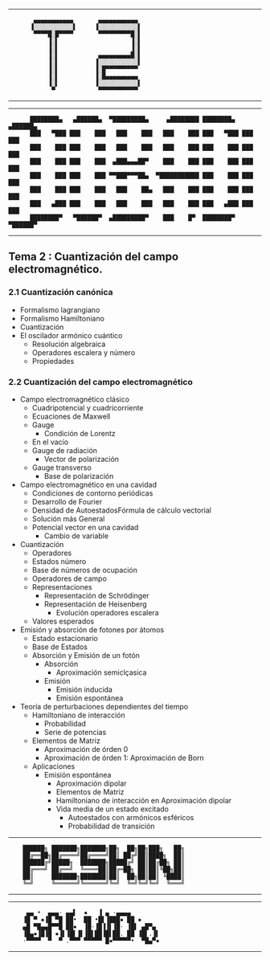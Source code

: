
--------------------


           ▄▄▄▄▄▄▄▄▄▄▄       ▄▄▄▄▄▄▄▄▄▄▄
          ▐░░░░░░░░░░░▌     ▐░░░░░░░░░░░▌
           ▀▀▀▀█░█▀▀▀▀       ▀▀▀▀▀▀▀▀▀█░▌
               ▐░▌                    ▐░▌
               ▐░▌                    ▐░▌
               ▐░▌           ▄▄▄▄▄▄▄▄▄█░▌
               ▐░▌          ▐░░░░░░░░░░░▌
               ▐░▌          ▐░█▀▀▀▀▀▀▀▀▀
               ▐░▌          ▐░█▄▄▄▄▄▄▄▄▄
               ▐░▌          ▐░░░░░░░░░░░▌
                ▀            ▀▀▀▀▀▀▀▀▀▀▀


--------------------

--------------------


          ████████▄   ▄██████▄  ▀█████████▄     ▄████████ ████████▄   ▄██████▄
          ███   ▀███ ███    ███   ███    ███   ███    ███ ███   ▀███ ███    ███
          ███    ███ ███    ███   ███    ███   ███    ███ ███    ███ ███    ███
          ███    ███ ███    ███  ▄███▄▄▄██▀    ███    ███ ███    ███ ███    ███
          ███    ███ ███    ███ ▀▀███▀▀▀██▄  ▀███████████ ███    ███ ███    ███
          ███    ███ ███    ███   ███    ██▄   ███    ███ ███    ███ ███    ███
          ███   ▄███ ███    ███   ███    ███   ███    ███ ███   ▄███ ███    ███
          ████████▀   ▀██████▀  ▄█████████▀    ███    █▀  ████████▀   ▀██████▀


--------------------


## Tema 2 : Cuantización del campo electromagnético.

### 2.1 Cuantización canónica

- Formalismo lagrangiano
- Formalismo Hamiltoniano
- Cuantización
- El oscilador armónico cuántico
	- Resolución algebraica
	- Operadores escalera y número
	- Propiedades

### 2.2 Cuantización del campo electromagnético

- Campo electromagnético clásico
	- Cuadripotencial y cuadricorriente
	- Ecuaciones de Maxwell
	- Gauge
		- Condición de Lorentz
	- En el vacío
	- Gauge de radiación
		- Vector de polarización
	- Gauge transverso
		- Base de polarización
- Campo electromagnético en una cavidad
	- Condiciones de contorno periódicas
	- Desarrollo de Fourier
	- Densidad de AutoestadosFórmula de cálculo vectorial
	- Solución más General
	- Potencial vector en una cavidad
		- Cambio de variable
- Cuantización
	- Operadores
	- Estados número
	- Base de números de ocupación
	- Operadores de campo
	- Representaciones
		- Representación de Schrödinger
		- Representación de Heisenberg
			- Evolución operadores escalera
	- Valores esperados
- Emisión y absorción de fotones por átomos
	- Estado estacionario
	- Base de Estados
	- Absorción y Emisión de un fotón
		- Absorción
			- Aproximación semiclçasica
		- Emisión
			- Emisión inducida
			- Emisión espontánea
- Teoría de perturbaciones dependientes del tiempo
	- Hamiltoniano de interacción
		- Probabilidad
		- Serie de potencias
	- Elementos de Matriz
		- Aproximación de órden 0
		- Aproximación de órden 1: Aproximación de Born
	- Aplicaciones
		- Emisión espontánea
			- Aproximación dipolar
			- Elementos de Matriz
			- Hamiltoniano de interacción en Aproximación dipolar
			- Vida media de un estado excitado
				- Autoestados con armónicos esféricos
				- Probabilidad de transición



--------------------


        ██████╗ ███████╗███████╗██╗  ██╗██╗███╗   ██╗
        ██╔══██╗██╔════╝██╔════╝██║ ██╔╝██║████╗  ██║
        ██████╔╝█████╗  ███████╗█████╔╝ ██║██╔██╗ ██║
        ██╔═══╝ ██╔══╝  ╚════██║██╔═██╗ ██║██║╚██╗██║
        ██║     ███████╗███████║██║  ██╗██║██║ ╚████║
        ╚═╝     ╚══════╝╚══════╝╚═╝  ╚═╝╚═╝╚═╝  ╚═══╝


--------------------


--------------------


         ▄▄ •  ▄▄▄· ▄▄▌  ▪   ▐ ▄ ·▄▄▄▄
        ▐█ ▀ ▪▐█ ▀█ ██•  ██ •█▌▐███▪ ██ ▪
        ▄█ ▀█▄▄█▀▀█ ██▪  ▐█·▐█▐▐▌▐█· ▐█▌ ▄█▀▄
        ▐█▄▪▐█▐█ ▪▐▌▐█▌▐▌▐█▌██▐█▌██. ██ ▐█▌.▐▌
        ·▀▀▀▀  ▀  ▀ .▀▀▀ ▀▀▀▀▀ █▪▀▀▀▀▀•  ▀█▄▀▪


--------------------
